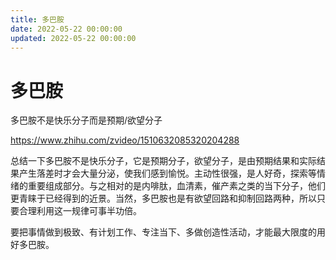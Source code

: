 ```yaml
---
title: 多巴胺
date: 2022-05-22 00:00:00
updated: 2022-05-22 00:00:00
---
```


# 多巴胺

多巴胺不是快乐分子而是预期/欲望分子

https://www.zhihu.com/zvideo/1510632085320204288

总结一下多巴胺不是快乐分子，它是预期分子，欲望分子，是由预期结果和实际结果产生落差时才会大量分泌，使我们感到愉悦。主动性很强，是人好奇，探索等情绪的重要组成部分。与之相对的是内啡肽，血清素，催产素之类的当下分子，他们更青睐于已经得到的近景。当然，多巴胺也是有欲望回路和抑制回路两种，所以只要合理利用这一规律可事半功倍。

要把事情做到极致、有计划工作、专注当下、多做创造性活动，才能最大限度的用好多巴胺。
